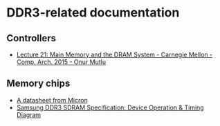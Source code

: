 # DDR3-related documentation

## Controllers

 * [Lecture 21: Main Memory and the DRAM System - Carnegie Mellon - Comp. Arch. 2015 - Onur Mutlu](https://www.youtube.com/watch?v=IUk9o9wvX1Y)

## Memory chips
 
 * [A datasheet from Micron](https://www.micron.com/-/media/client/global/documents/products/data-sheet/dram/ddr3/1gb_ddr3_sdram.pdf)
 * [Samsung DDR3 SDRAM Specification: Device Operation & Timing Diagram](https://www.samsung.com/semiconductor/global.semi/file/resource/2017/11/ddr3_device_operation_timing_diagram_rev14-2.pdf)